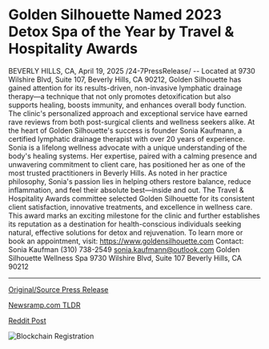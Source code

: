 # Golden Silhouette Named 2023 Detox Spa of the Year by Travel & Hospitality Awards

BEVERLY HILLS, CA, April 19, 2025 /24-7PressRelease/ -- Located at 9730 Wilshire Blvd, Suite 107, Beverly Hills, CA 90212, Golden Silhouette has gained attention for its results-driven, non-invasive lymphatic drainage therapy—a technique that not only promotes detoxification but also supports healing, boosts immunity, and enhances overall body function. The clinic's personalized approach and exceptional service have earned rave reviews from both post-surgical clients and wellness seekers alike.  At the heart of Golden Silhouette's success is founder Sonia Kaufmann, a certified lymphatic drainage therapist with over 20 years of experience. Sonia is a lifelong wellness advocate with a unique understanding of the body's healing systems. Her expertise, paired with a calming presence and unwavering commitment to client care, has positioned her as one of the most trusted practitioners in Beverly Hills. As noted in her practice philosophy, Sonia's passion lies in helping others restore balance, reduce inflammation, and feel their absolute best—inside and out.  The Travel & Hospitality Awards committee selected Golden Silhouette for its consistent client satisfaction, innovative treatments, and excellence in wellness care. This award marks an exciting milestone for the clinic and further establishes its reputation as a destination for health-conscious individuals seeking natural, effective solutions for detox and rejuvenation.  To learn more or book an appointment, visit: https://www.goldensilhouette.com  Contact: Sonia Kaufman (310) 738-2549 sonia.kaufmann@outlook.com  Golden Silhouette Wellness Spa 9730 Wilshire Blvd, Suite 107 Beverly Hills, CA 90212 

---

[Original/Source Press Release](https://www.24-7pressrelease.com/press-release/521998/golden-silhouette-named-2023-detox-spa-of-the-year-by-travel-hospitality-awards)
                    

[Newsramp.com TLDR](https://newsramp.com/curated-news/golden-silhouette-recognized-for-excellence-in-lymphatic-drainage-therapy-in-beverly-hills/3cf4ca4aa0da3b6bcb5eb4042475b542) 

 



[Reddit Post](https://www.reddit.com/r/AwardsAndRecognition/comments/1k2qod6/golden_silhouette_recognized_for_excellence_in/) 



![Blockchain Registration](https://cdn.newsramp.app/24-7PressRelease/qrcode/254/19/flax7nUH.webp)